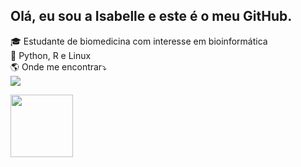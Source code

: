 ## Olá, eu sou a Isabelle e este é o meu GitHub.
<p> 
<div>    
🎓 Estudante de biomedicina com interesse em bioinformática <br>
🌱 Python, R e Linux <br>
🌎 Onde me encontrar⤵️ <br>
 <a href="#" alt="Linkedin">
  <a href="https://www.linkedin.com/in/isabelleap" target="_blank"><img src="https://img.shields.io/badge/-LinkedIn-%230077B5?style=for-the-badge&logo=linkedin&logoColor=white" target="_blank"></a> 
</p>
</div>
<p>
<a href="https://github.com/IsabelleAP">
<img height="100em" src="https://github-readme-stats.vercel.app/api/top-langs/?username=IsabelleAP&layout=compact&langs_count=7&theme=dark"/>
</div>

</p> 
